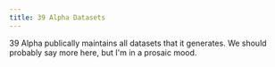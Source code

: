 ```yaml
---
title: 39 Alpha Datasets
---
```


39 Alpha publically maintains all datasets that it generates. We should probably say more here, but I'm in a prosaic mood.

